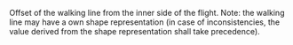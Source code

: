 Offset of the walking line from the inner side of the flight. 
Note: the walking line may have a own shape representation (in case of inconsistencies, the value derived from the shape representation shall take precedence).
